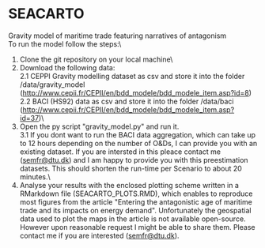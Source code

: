 # SEACARTO
Gravity model of maritime trade featuring narratives of antagonism\
To run the model follow the steps:\
1. Clone the git repository on your local machine\
2. Download the following data:\
  2.1 CEPPI Gravity modelling dataset as csv and store it into the folder /data/gravity_model (http://www.cepii.fr/CEPII/en/bdd_modele/bdd_modele_item.asp?id=8)\
  2.2 BACI (HS92) data as csv and store it into the folder /data/baci (http://www.cepii.fr/CEPII/en/bdd_modele/bdd_modele_item.asp?id=37)\
3. Open the py script "gravity_model.py" and run it.\
  3.1 If you dont want to run the BACI data aggregation, which can take up to 12 hours depending on the number of O&Ds, I can provide you with an existing dataset. If    you are intersted in this pleace contact me (semfr@dtu.dk) and I am happy to provide you with this preestimation datasets. This should shorten the run-time per Scenario to about 20 minutes.\
4. Analyse your results with the enclosed plotting scheme written in a RMarkdown file (SEACARTO_PLOTS.RMD), which enables to reproduce most figures from the article "Entering the antagonistic age of maritime trade and its impacts on energy demand". Unfortunately the geospatial data used to plot the maps in the article is not available open-source. However upon reasonable request I might be able to share them. Please contact me if you are interested (semfr@dtu.dk).
